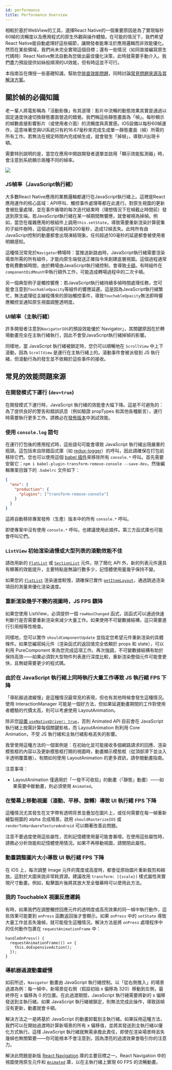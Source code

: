 ```yaml
---
id: performance
title: Performance Overview
---
```


相較於基於WebView的工具，選擇React Native的一個重要原因是為了實現每秒60幀的流暢度以及應用程式的原生外觀與操作體驗。在可能的情況下，我們希望React Native能自動處理好這些細節，讓開發者能專注於應用邏輯而非效能優化。然而在某些領域，我們尚未完全實現這個目標；還有一些情況（如同直接編寫原生代碼時）React Native無法自動為您做出最佳優化決策，此時就需要手動介入。我們盡力預設提供如絲般順滑的UI效能，但有時這並不可行。

本指南旨在傳授一些基礎知識，幫助您[排查效能問題](profiling.md)，同時討論[常見問題來源及其解決方案](performance.md#common-sources-of-performance-problems)。

## 關於幀的必備知識

老一輩人將電影稱為「活動影像」有其道理：影片中流暢的動態效果其實是通過以固定速度快速切換靜態畫面營造的錯覺。我們稱這些靜態畫面為「幀」。每秒顯示的幀數直接影響影片（或使用者介面）的流暢度與真實感。iOS設備以每秒60幀運作，這意味著您與UI系統只有約16.67毫秒來完成生成單一靜態畫面（幀）所需的所有工作。若無法在規定時間內完成幀生成，就會發生「掉幀」，導致UI出現卡頓。

需要特別說明的是，當您在應用中開啟開發者選單並啟用「顯示效能監測器」時，會注意到系統顯示兩種不同的幀率。

![](/docs/assets/PerfUtil.png)

### JS幀率（JavaScript執行緒）

大多數React Native應用的業務邏輯都運行在JavaScript執行緒上。這裡是React應用運作的核心區域：API呼叫、觸控事件處理等都在此進行。對原生視圖的更新會被批量處理，並在事件循環的每次迭代結束時（理想情況下在幀截止時間前）發送到原生端。若JavaScript執行緒在某一幀期間無響應，就會被視為掉幀。例如，當您在複雜應用的根組件上調用`this.setState`，導致需要重新渲染計算密集的子組件樹時，這個過程可能耗時200毫秒，造成12幀丟失。此時所有由JavaScript控制的動畫都會出現凍結現象。任何超過100毫秒的延遲都會被使用者明顯感知。

這種情況常見於`Navigator`轉場時：當推送新路由時，JavaScript執行緒需要渲染場景所需的所有組件，才能向原生端發送正確指令來創建底層視圖。這個過程通常會耗費數幀時間，由於轉場由JavaScript執行緒控制，會導致[卡頓](http://jankfree.org/)。有時組件在`componentDidMount`中執行額外工作，可能造成轉場過程中的二次卡頓。

另一個典型例子是觸控響應：若JavaScript執行緒持續多幀時間處理任務，您可能會注意到`TouchableOpacity`等組件的響應延遲。這是因為JavaScript執行緒繁忙，無法處理從主線程傳來的原始觸控事件，導致`TouchableOpacity`無法即時響應觸控並通知原生視圖調整透明度。

### UI幀率（主執行緒）

許多開發者注意到`NavigatorIOS`的預設效能優於`Navigator」，其關鍵原因在於轉場動畫完全在主執行緒執行，因此不會受JavaScript執行緒掉幀的影響。

同樣地，當 JavaScript 執行緒被鎖定時，您仍可以順暢地在 `ScrollView` 中上下滾動，因為 `ScrollView` 是運行在主執行緒上的。滾動事件會被派發到 JS 執行緒，但滾動行為的發生並不依賴於這些事件的接收。

## 常見的效能問題來源

### 在開發模式下運行 (`dev=true`)

在開發模式下運行時，JavaScript 執行緒的效能會大幅下降。這是不可避免的：為了提供良好的警告和錯誤訊息（例如驗證 propTypes 和其他各種斷言），運行時需要執行更多工作。請務必在[發佈版本](running-on-device.md#building-your-app-for-production)中測試效能。

### 使用 `console.log` 語句

在運行打包後的應用程式時，這些語句可能會導致 JavaScript 執行緒出現嚴重的瓶頸。這包括來自除錯函式庫（如 [redux-logger](https://github.com/evgenyrodionov/redux-logger)）的呼叫，因此請確保在打包前移除它們。您也可以使用這個 [babel 插件](https://babeljs.io/docs/plugins/transform-remove-console/)來移除所有 `console.*` 呼叫。首先需要安裝它：`npm i babel-plugin-transform-remove-console --save-dev`，然後編輯專案目錄下的 `.babelrc` 文件如下：

```json
{
  "env": {
    "production": {
      "plugins": ["transform-remove-console"]
    }
  }
}
```

這將自動移除專案發佈（生產）版本中的所有 `console.*` 呼叫。

即使專案中沒有使用 `console.*` 呼叫，也建議使用此插件。第三方函式庫也可能會呼叫它們。

### `ListView` 初始渲染過慢或大型列表的滾動效能不佳

請改用新的 [`FlatList`](flatlist.md) 或 [`SectionList`](sectionlist.md) 元件。除了簡化 API 外，新的列表元件還具有顯著的效能提升，主要特點是無論行數多少，記憶體使用量幾乎保持不變。

如果您的 [`FlatList`](flatlist.md) 渲染速度較慢，請確保已實作 [`getItemLayout`](flatlist.md#getitemlayout)，通過跳過渲染項目的測量來優化渲染速度。

### 重新渲染幾乎不變的視圖時，JS FPS 驟降

如果您使用 ListView，必須提供一個 `rowHasChanged` 函式，該函式可以通過快速判斷行是否需要重新渲染來減少大量工作。如果使用不可變數據結構，這只需要進行引用相等性檢查。

同樣地，您可以實作 `shouldComponentUpdate` 並指定您希望元件重新渲染的具體條件。如果您編寫純元件（渲染函式的返回值完全依賴於 props 和 state），可以利用 PureComponent 來為您完成這項工作。再次強調，不可變數據結構有助於保持高效——如果必須對大型物件列表進行深度比較，重新渲染整個元件可能會更快，且無疑需要更少的程式碼。

### 由於在 JavaScript 執行緒上同時執行大量工作導致 JS 執行緒 FPS 下降

「導航器過渡緩慢」是這種情況最常見的表現，但也有其他時候會發生這種情況。使用 InteractionManager 可能是一個好方法，但如果延遲動畫期間的工作對使用者體驗的代價太高，則可以考慮使用 LayoutAnimation。

除非您[設置 `useNativeDriver: true`](/blog/2017/02/14/using-native-driver-for-animated#how-do-i-use-this-in-my-app)，否則 Animated API 目前會在 JavaScript 執行緒上按需計算每個關鍵影格，而 LayoutAnimation 則利用 Core Animation，不受 JS 執行緒和主執行緒影格丟失的影響。

我曾使用這種方法的一個案例是：在初始化並可能接收多個網路請求的回應、渲染模態框的內容以及更新模態框打開的視圖時，動畫顯示模態框（從頂部滑下並淡入半透明覆蓋層）。有關如何使用 LayoutAnimation 的更多資訊，請參閱動畫指南。

注意事項：

- LayoutAnimation 僅適用於「一發不可收拾」的動畫（「靜態」動畫）——如果需要中斷動畫，則必須使用 `Animated`。

### 在螢幕上移動視圖（滾動、平移、旋轉）導致 UI 執行緒 FPS 下降

這種情況尤其發生在文字帶有透明背景並疊加在圖片上，或任何需要在每一幀重新繪製視圖的 alpha 合成場景。啟用 `shouldRasterizeIOS` 或 `renderToHardwareTextureAndroid` 可以顯著改善此問題。

注意不要過度使用這些屬性，否則記憶體使用量可能會暴增。在使用這些屬性時，請務必分析效能和記憶體使用情況。如果不再移動視圖，請關閉此屬性。

### 動畫調整圖片大小導致 UI 執行緒 FPS 下降

在 iOS 上，每次調整 Image 元件的寬度或高度時，都會從原始圖片重新裁剪和縮放。這對於大圖來說非常耗資源。建議改用 `transform: [{scale}]` 樣式屬性來實現尺寸動畫。例如，點擊圖片後將其放大至全螢幕時可以使用此方法。

### 我的 TouchableX 視圖反應遲鈍

有時，如果我們在調整觸控回應元件的透明度或高亮效果的同一幀中執行動作，這些效果可能要到 `onPress` 函數返回後才會顯示。如果 `onPress` 中的 `setState` 導致大量工作並丟失幾幀，就可能發生這種情況。解決方法是將 `onPress` 處理程序中的任何動作包裹在 `requestAnimationFrame` 中：

```tsx
handleOnPress() {
  requestAnimationFrame(() => {
    this.doExpensiveAction();
  });
}
```

### 導航器過渡動畫緩慢

如前所述，`Navigator` 動畫由 JavaScript 執行緒控制。以「從右側推入」的場景過渡為例：每一幀中，新場景從右側（假設初始 x 偏移為 320）移動到左側，最終停在 x 偏移為 0 的位置。在此過渡期間，JavaScript 執行緒需要將新的 x 偏移發送到主執行緒。如果 JavaScript 執行緒被鎖定，則無法完成此操作，導致該幀沒有更新，動畫就會卡頓。

解決方法之一是將基於 JavaScript 的動畫卸載到主執行緒。如果採用這種方法，我們可以在開始過渡時計算新場景的所有 x 偏移值，並將其發送到主執行緒以優化方式執行。這樣 JavaScript 執行緒就無需承擔此責任，即使在渲染場景時丟失幾幀也無關緊要——你可能根本不會注意到，因為漂亮的過渡效果會吸引你的注意力。

解決此問題是新版 [React Navigation](navigation.md) 庫的主要目標之一。React Navigation 中的視圖使用原生元件和 [`Animated`](animated.md) 庫，以在主執行緒上實現 60 FPS 的流暢動畫。
